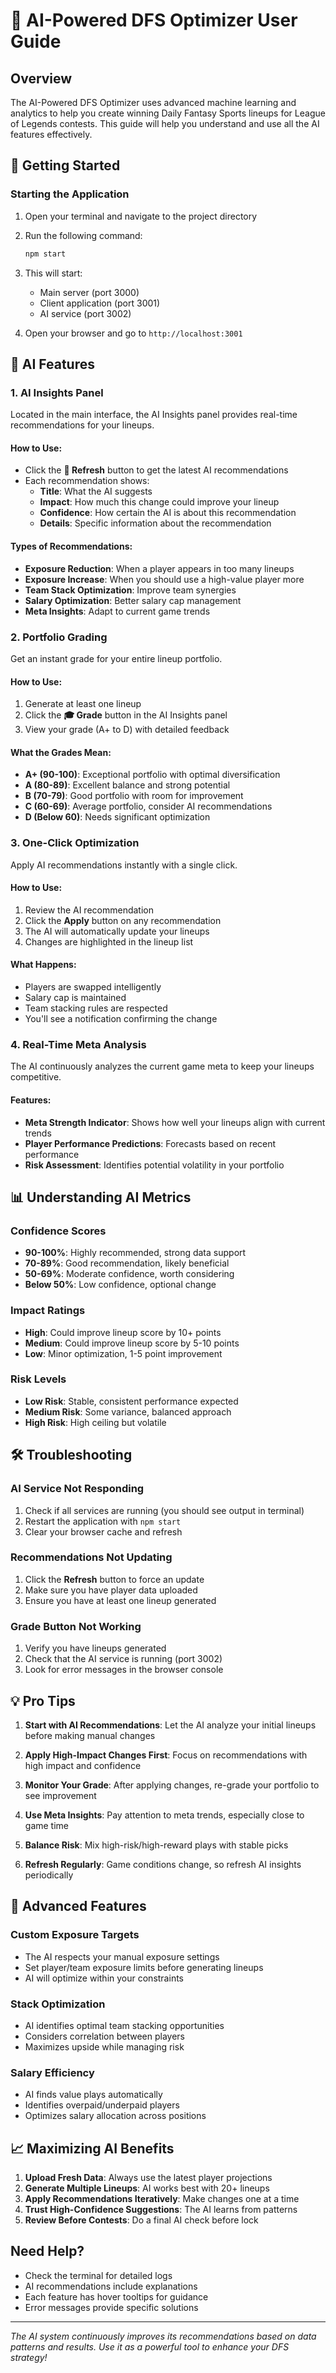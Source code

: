 # 🤖 AI-Powered DFS Optimizer User Guide

## Overview

The AI-Powered DFS Optimizer uses advanced machine learning and analytics to help you create winning Daily Fantasy Sports lineups for League of Legends contests. This guide will help you understand and use all the AI features effectively.

## 🚀 Getting Started

### Starting the Application

1. Open your terminal and navigate to the project directory
2. Run the following command:
   ```bash
   npm start
   ```
3. This will start:

   - Main server (port 3000)
   - Client application (port 3001)
   - AI service (port 3002)

4. Open your browser and go to `http://localhost:3001`

## 🎯 AI Features

### 1. AI Insights Panel

Located in the main interface, the AI Insights panel provides real-time recommendations for your lineups.

#### How to Use:

- Click the **🔄 Refresh** button to get the latest AI recommendations
- Each recommendation shows:
  - **Title**: What the AI suggests
  - **Impact**: How much this change could improve your lineup
  - **Confidence**: How certain the AI is about this recommendation
  - **Details**: Specific information about the recommendation

#### Types of Recommendations:

- **Exposure Reduction**: When a player appears in too many lineups
- **Exposure Increase**: When you should use a high-value player more
- **Team Stack Optimization**: Improve team synergies
- **Salary Optimization**: Better salary cap management
- **Meta Insights**: Adapt to current game trends

### 2. Portfolio Grading

Get an instant grade for your entire lineup portfolio.

#### How to Use:

1. Generate at least one lineup
2. Click the **🎓 Grade** button in the AI Insights panel
3. View your grade (A+ to D) with detailed feedback

#### What the Grades Mean:

- **A+ (90-100)**: Exceptional portfolio with optimal diversification
- **A (80-89)**: Excellent balance and strong potential
- **B (70-79)**: Good portfolio with room for improvement
- **C (60-69)**: Average portfolio, consider AI recommendations
- **D (Below 60)**: Needs significant optimization

### 3. One-Click Optimization

Apply AI recommendations instantly with a single click.

#### How to Use:

1. Review the AI recommendation
2. Click the **Apply** button on any recommendation
3. The AI will automatically update your lineups
4. Changes are highlighted in the lineup list

#### What Happens:

- Players are swapped intelligently
- Salary cap is maintained
- Team stacking rules are respected
- You'll see a notification confirming the change

### 4. Real-Time Meta Analysis

The AI continuously analyzes the current game meta to keep your lineups competitive.

#### Features:

- **Meta Strength Indicator**: Shows how well your lineups align with current trends
- **Player Performance Predictions**: Forecasts based on recent performance
- **Risk Assessment**: Identifies potential volatility in your portfolio

## 📊 Understanding AI Metrics

### Confidence Scores

- **90-100%**: Highly recommended, strong data support
- **70-89%**: Good recommendation, likely beneficial
- **50-69%**: Moderate confidence, worth considering
- **Below 50%**: Low confidence, optional change

### Impact Ratings

- **High**: Could improve lineup score by 10+ points
- **Medium**: Could improve lineup score by 5-10 points
- **Low**: Minor optimization, 1-5 point improvement

### Risk Levels

- **Low Risk**: Stable, consistent performance expected
- **Medium Risk**: Some variance, balanced approach
- **High Risk**: High ceiling but volatile

## 🛠️ Troubleshooting

### AI Service Not Responding

1. Check if all services are running (you should see output in terminal)
2. Restart the application with `npm start`
3. Clear your browser cache and refresh

### Recommendations Not Updating

1. Click the **Refresh** button to force an update
2. Make sure you have player data uploaded
3. Ensure you have at least one lineup generated

### Grade Button Not Working

1. Verify you have lineups generated
2. Check that the AI service is running (port 3002)
3. Look for error messages in the browser console

## 💡 Pro Tips

1. **Start with AI Recommendations**: Let the AI analyze your initial lineups before making manual changes

2. **Apply High-Impact Changes First**: Focus on recommendations with high impact and confidence

3. **Monitor Your Grade**: After applying changes, re-grade your portfolio to see improvement

4. **Use Meta Insights**: Pay attention to meta trends, especially close to game time

5. **Balance Risk**: Mix high-risk/high-reward plays with stable picks

6. **Refresh Regularly**: Game conditions change, so refresh AI insights periodically

## 🔧 Advanced Features

### Custom Exposure Targets

- The AI respects your manual exposure settings
- Set player/team exposure limits before generating lineups
- AI will optimize within your constraints

### Stack Optimization

- AI identifies optimal team stacking opportunities
- Considers correlation between players
- Maximizes upside while managing risk

### Salary Efficiency

- AI finds value plays automatically
- Identifies overpaid/underpaid players
- Optimizes salary allocation across positions

## 📈 Maximizing AI Benefits

1. **Upload Fresh Data**: Always use the latest player projections
2. **Generate Multiple Lineups**: AI works best with 20+ lineups
3. **Apply Recommendations Iteratively**: Make changes one at a time
4. **Trust High-Confidence Suggestions**: The AI learns from patterns
5. **Review Before Contests**: Do a final AI check before lock

## Need Help?

- Check the terminal for detailed logs
- AI recommendations include explanations
- Each feature has hover tooltips for guidance
- Error messages provide specific solutions

---

_The AI system continuously improves its recommendations based on data patterns and results. Use it as a powerful tool to enhance your DFS strategy!_
